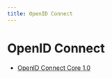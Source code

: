 ```yaml
---
title: OpenID Connect
---
```


# OpenID Connect

- [OpenID Connect Core 1.0](https://openid.net/specs/openid-connect-core-1_0.html)

